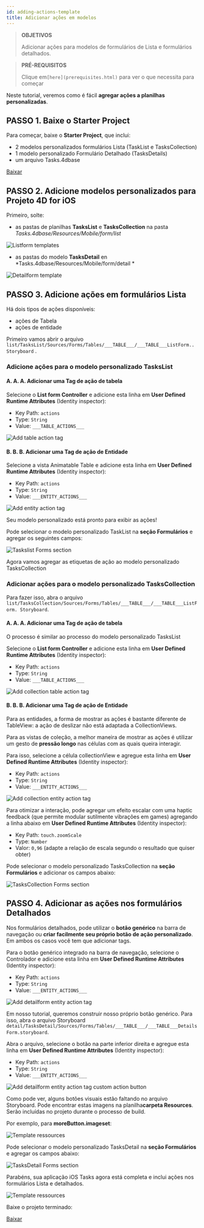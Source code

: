 ```yaml
---
id: adding-actions-template
title: Adicionar ações em modelos
---
```


> **OBJETIVOS**
> 
> Adicionar ações para modelos de formulários de Lista e formulários detalhados.

> **PRÉ-REQUISITOS**
> 
> Clique em`[here](prerequisites.html)` para ver o que necessita para  começar

Neste tutorial, veremos como é fácil **agregar ações a planilhas personalizadas**.

## PASSO 1. Baixe o Starter Project

Para começar, baixe o **Starter Project**, que inclui:

* 2 modelos personalizados formulários Lista (TaskList e TasksCollection)
* 1 modelo personalizado Formulário Detalhado (TasksDetails)
* um arquivo Tasks.4dbase

<div className="center-button">
<a class="button button--primary"
href="https://github.com/4d-go-mobile/tutorial-AddingActionToTemplates/archive/1dc5aecfbea62a9999d571cb1a956f1ef6983111.zip">Baixar</a>
</div>

## PASSO 2. Adicione modelos personalizados para Projeto 4D for iOS

Primeiro, solte:

* as pastas de planilhas **TasksList** e **TasksCollection** na pasta *Tasks.4dbase/Resources/Mobile/form/list*

![Listform templates](img/Listform-templates.png)

* as pastas do modelo **TasksDetail** en *Tasks.4dbase/Resources/Mobile/form/detail *

![Detailform template](img/Detailform-template.png)

## PASSO 3. Adicione ações em formulários Lista

Há dois tipos de ações disponíveis:
* ações de Tabela
* ações de entidade

Primeiro vamos abrir o arquivo `list/TasksList/Sources/Forms/Tables/___TABLE___/___TABLE___ListForm.. Storyboard` .

### Adicione ações para o modelo personalizado TasksList

#### A. A. A. Adicionar uma Tag de ação de tabela

Selecione o **List form Controller** e adicione esta linha em **User Defined Runtime Attributes** (Identity inspector):

* Key Path: `actions`
* Type: `String`
* Value: `___TABLE_ACTIONS___`

![Add table action tag](img/Add-table-tag-taskslist.png)


#### B. B. B. Adicionar uma Tag de ação de Entidade

Selecione a vista Animatable Table e adicione esta linha em **User Defined Runtime Attributes** (Identity inspector):

* Key Path: `actions`
* Type: `String`
* Value: `___ENTITY_ACTIONS___`

![Add entity action tag](img/Add-entity-tag-taskslist.png)

Seu modelo personalizado está pronto para exibir as ações!

Pode selecionar o modelo personalizado TaskList na **seção Formulários** e agregar os seguintes campos:

![Taskslist Forms section](img/listform-taskslist-forms-section.png)

Agora vamos agregar as etiquetas de ação ao modelo personalizado TasksCollection

### Adicionar ações para o modelo personalizado TasksCollection

Para fazer isso, abra o arquivo `list/TasksCollection/Sources/Forms/Tables/___TABLE___/___TABLE___ListForm. Storyboard`.

#### A. A. A. Adicionar uma Tag de ação de tabela

O processo é similar ao processo do modelo personalizado TasksList

Selecione o **List form Controller** e adicione esta linha em **User Defined Runtime Attributes** (Identity inspector):

* Key Path: `actions`
* Type: `String`
* Value: `___TABLE_ACTIONS___`

![Add collection table action tag](img/Add-collection-table-tag-taskslist.png)

#### B. B. B. Adicionar uma Tag de ação de Entidade

Para as entidades, a forma de mostrar as ações é bastante diferente de TableView: a ação de deslizar não está adaptada a CollectionViews.

Para as vistas de coleção, a melhor maneira de mostrar as ações é utilizar um gesto de **pressão longo** nas células com as quais queira interagir.

Para isso, selecione a célula collectionView e agregue esta linha em **User Defined Runtime Attributes** (Identity inspector):

* Key Path: `actions`
* Type: `String`
* Value: `___ENTITY_ACTIONS___`

![Add collection entity action tag](img/Add-collection-entity-tag-taskslist.png)

Para otimizar a interação, pode agregar um efeito escalar com uma haptic feedback (que permite modular sutilmente vibrações em games) agregando a linha abaixo em **User Defined Runtime Attributes** (Identity inspector):

* Key Path: `touch.zoomScale`
* Type: `Number`
* Valor: `0,96` (adapte a relação de escala segundo o resultado que quiser obter)

Pode selecionar o modelo personalizado TasksCollection na **seção Formulários** e adicionar os campos abaixo:

![TasksCollection Forms section](img/listform-taskscollection-forms-section.png)


## PASSO 4. Adicionar as ações nos formulários Detalhados

Nos formulários detalhados, pode utilizar o **botão genérico** na barra de navegação ou **criar facilmente seu próprio botão de ação personalizado**. Em ambos os casos você tem que adicionar tags.

Para o botão genérico integrado na barra de navegação, selecione o Controlador e adicione esta linha em **User Defined Runtime Attributes** (Identity inspector):

* Key Path: `actions`
* Type: `String`
* Value: `___ENTITY_ACTIONS___`

![Add detailform entity action tag](img/Detail-form-action-navigationBar.png)

Em nosso tutorial, queremos construir nosso próprio botão genérico. Para isso, abra o arquivo Storyboard `detail/TasksDetail/Sources/Forms/Tables/___TABLE___/___TABLE___DetailsForm.storyboard`.

Abra o arquivo, selecione o botão na parte inferior direita e agregue esta linha em **User Defined Runtime Attributes** (Identity inspector):

* Key Path: `actions`
* Type: `String`
* Value: `___ENTITY_ACTIONS___`

![Add detailform entity action tag custom action button](img/Detail-form-action-custom-action-Button.png)

Como pode ver, alguns botões visuais estão faltando no arquivo Storyboard. Pode encontrar estas imagens na planilha**carpeta Resources**. Serão incluídas no projeto durante o processo de build.

Por exemplo, para  **moreButton.imageset**:

![Template ressources](img/Template-Ressources.png)

Pode selecionar o modelo personalizado TasksDetail na **seção Formulários** e agregar os campos abaixo:

![TasksDetail Forms section](img/detailform-forms-section.png)

Parabéns, sua aplicação iOS Tasks agora está completa e inclui ações nos formulários Lista e detalhados.

![Template ressources](img/ListForm-entity-action-tableview.png)

Baixe o projeto terminado:

<div className="center-button">
<a className="button button--primary"
href="https://github.com/4d-go-mobile/tutorial-AddingActionToTemplates/releases/latest/download/tutorial-AddingActionToTemplates.zip">Baixar</a>
</div>


